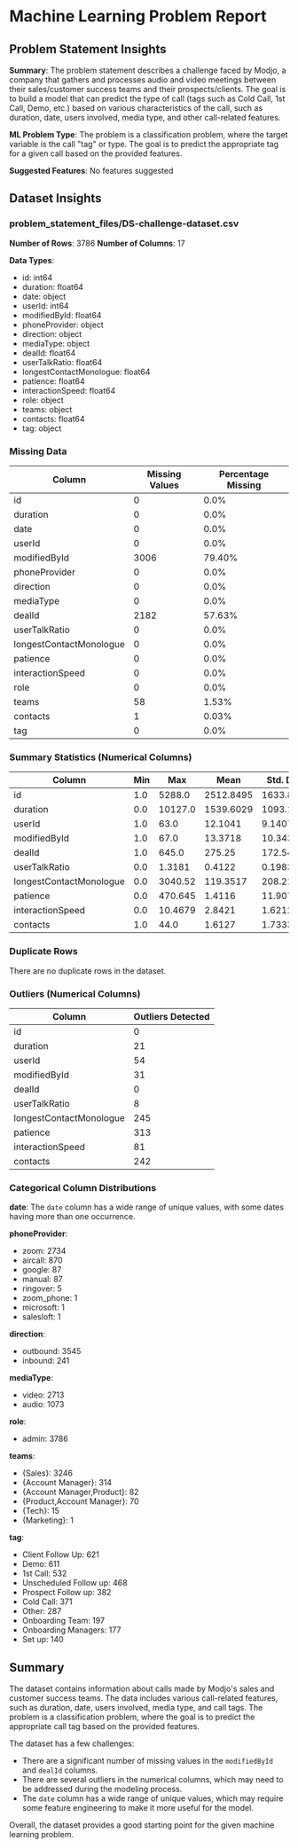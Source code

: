 # Machine Learning Problem Report

## Problem Statement Insights
**Summary**:
The problem statement describes a challenge faced by Modjo, a company that gathers and processes audio and video meetings between their sales/customer success teams and their prospects/clients. The goal is to build a model that can predict the type of call (tags such as Cold Call, 1st Call, Demo, etc.) based on various characteristics of the call, such as duration, date, users involved, media type, and other call-related features.

**ML Problem Type**:
The problem is a classification problem, where the target variable is the call "tag" or type. The goal is to predict the appropriate tag for a given call based on the provided features.

**Suggested Features**:
No features suggested

## Dataset Insights
### problem_statement_files/DS-challenge-dataset.csv
**Number of Rows**: 3786
**Number of Columns**: 17

**Data Types**:
- id: int64
- duration: float64
- date: object
- userId: int64
- modifiedById: float64
- phoneProvider: object
- direction: object
- mediaType: object
- dealId: float64
- userTalkRatio: float64
- longestContactMonologue: float64
- patience: float64
- interactionSpeed: float64
- role: object
- teams: object
- contacts: float64
- tag: object

### Missing Data
| Column | Missing Values | Percentage Missing |
| --- | --- | --- |
| id | 0 | 0.0% |
| duration | 0 | 0.0% |
| date | 0 | 0.0% |
| userId | 0 | 0.0% |
| modifiedById | 3006 | 79.40% |
| phoneProvider | 0 | 0.0% |
| direction | 0 | 0.0% |
| mediaType | 0 | 0.0% |
| dealId | 2182 | 57.63% |
| userTalkRatio | 0 | 0.0% |
| longestContactMonologue | 0 | 0.0% |
| patience | 0 | 0.0% |
| interactionSpeed | 0 | 0.0% |
| role | 0 | 0.0% |
| teams | 58 | 1.53% |
| contacts | 1 | 0.03% |
| tag | 0 | 0.0% |

### Summary Statistics (Numerical Columns)
| Column | Min | Max | Mean | Std. Dev. |
| --- | --- | --- | --- | --- |
| id | 1.0 | 5288.0 | 2512.8495 | 1633.8540 |
| duration | 0.0 | 10127.0 | 1539.6029 | 1093.1679 |
| userId | 1.0 | 63.0 | 12.1041 | 9.1407 |
| modifiedById | 1.0 | 67.0 | 13.3718 | 10.3434 |
| dealId | 1.0 | 645.0 | 275.25 | 172.5470 |
| userTalkRatio | 0.0 | 1.3181 | 0.4122 | 0.1983 |
| longestContactMonologue | 0.0 | 3040.52 | 119.3517 | 208.2113 |
| patience | 0.0 | 470.645 | 1.4116 | 11.9073 |
| interactionSpeed | 0.0 | 10.4679 | 2.8421 | 1.6212 |
| contacts | 1.0 | 44.0 | 1.6127 | 1.7333 |

### Duplicate Rows
There are no duplicate rows in the dataset.

### Outliers (Numerical Columns)
| Column | Outliers Detected |
| --- | --- |
| id | 0 |
| duration | 21 |
| userId | 54 |
| modifiedById | 31 |
| dealId | 0 |
| userTalkRatio | 8 |
| longestContactMonologue | 245 |
| patience | 313 |
| interactionSpeed | 81 |
| contacts | 242 |

### Categorical Column Distributions
**date**:
The `date` column has a wide range of unique values, with some dates having more than one occurrence.

**phoneProvider**:
- zoom: 2734
- aircall: 870
- google: 87
- manual: 87
- ringover: 5
- zoom_phone: 1
- microsoft: 1
- salesloft: 1

**direction**:
- outbound: 3545
- inbound: 241

**mediaType**:
- video: 2713
- audio: 1073

**role**:
- admin: 3786

**teams**:
- {Sales}: 3246
- {Account Manager}: 314
- {Account Manager,Product}: 82
- {Product,Account Manager}: 70
- {Tech}: 15
- {Marketing}: 1

**tag**:
- Client Follow Up: 621
- Demo: 611
- 1st Call: 532
- Unscheduled Follow up: 468
- Prospect Follow up: 382
- Cold Call: 371
- Other: 287
- Onboarding Team: 197
- Onboarding Managers: 177
- Set up: 140

## Summary
The dataset contains information about calls made by Modjo's sales and customer success teams. The data includes various call-related features, such as duration, date, users involved, media type, and call tags. The problem is a classification problem, where the goal is to predict the appropriate call tag based on the provided features.

The dataset has a few challenges:
- There are a significant number of missing values in the `modifiedById` and `dealId` columns.
- There are several outliers in the numerical columns, which may need to be addressed during the modeling process.
- The `date` column has a wide range of unique values, which may require some feature engineering to make it more useful for the model.

Overall, the dataset provides a good starting point for the given machine learning problem.